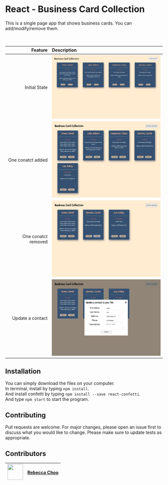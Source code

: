 # React - Business Card Collection

This is a single page app that shows business cards. You can add/modify/remove them.<br /><br /><br />

| Feature | Description |
| -----: | :----------- |
|  Initial State | <img src="https://raw.githubusercontent.com/rebeccachoo/react-contact-information/main/screen.png"  width="400">|
|  One conatct added | <img src="https://raw.githubusercontent.com/rebeccachoo/react-contact-information/main/screen-added.png"  width="400">|
|  One conatct removed | <img src="https://raw.githubusercontent.com/rebeccachoo/react-contact-information/main/screen-removed.png"  width="400">|
|  Update a contact | <img src="https://raw.githubusercontent.com/rebeccachoo/react-contact-information/main/screen-update.png"  width="400">|
 
## Installation

You can simply download the files on your computer. <br />
In terminal, install by typing `npm install`.  <br />
And install confetti by typing `npm install --save react-confetti`.  <br />
And type `npm start` to start the program.

 
 
## Contributing

Pull requests are welcome. For major changes, please open an issue first to discuss what you would like to change.
Please make sure to update tests as appropriate. 


##  Contributors

|  <img src="https://avatars.githubusercontent.com/u/254729?s=460&u=58ed23724180265db677357b4133d4ef970d6407&v=4" width="50" height="50" /> |<a href="https://github.com/rebeccachoo" target="_blank">Rebecca Choo</a>| 
| ----------- | ----------- |
